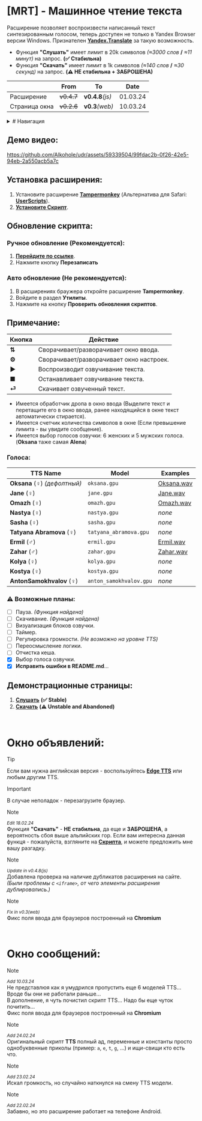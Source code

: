 # [MRT] - Машинное чтение текста
Расширение позволяет воспроизвести написанный текст синтезированным голосом, теперь доступен не только в Yandex Browser версии Windows. Признателен **[Yandex.Translate](https://translate.yandex.ru/)** за такую возможность.
- Функция **"Слушать"** имеет лимит в 20k символов *(≈3000 слов* **/** *≈11 минут)* на запрос. **(✅ Cтабильна)**
- Функция **"Скачать"** имеет лимит в 1k символов *(≈140 слов* **/** *≈30 секунд)* на запрос. **(⚠️ НЕ стабильна + ЗАБРОШЕНА)**

|  | From | To | Date |
|---|---|---|---|
| Расширение | ~~v0.4.7~~ | **v0.4.8**_(js)_ | 01.03.24 |
| Страница окна | ~~v0.2.6~~ | **v0.3**_(web)_ | 10.03.24 |

<details>
<summary>
# Навигация
</summary>

- [**Установка расширения**](#установка-расширения)
- [**Обновление скрипта**](#обновление-скрипта)
- [**Примечание**](#примечание)
- [**Демонстрационные страницы**](#демонстрационные-страницы)
- [**Окно объявлений**](#окно-объявлений)
- [**Окно сообщений**](#окно-сообщений)

</details>

## Демо видео:

https://github.com/Alkohole/udr/assets/59339504/99fdac2b-0f26-42e5-94eb-2a550acb5a7c

## Установка расширения:

1. Установите расширение **[Tampermonkey](https://www.tampermonkey.net/)** (Альтернатива для Safari: **[UserScripts](https://apps.apple.com/app/userscripts/id1463298887 )**).
2. **[Установите Скрипт](https://github.com/Alkohole/udr/raw/main/mrt.user.js)**.


## Обновление скрипта:
### Ручное обновление (Рекомендуется):

1. **[Перейдите по ссылке](https://github.com/Alkohole/udr/raw/main/mrt.user.js)**.
2. Нажмите кнопку **Перезаписать**

### Авто обновление (Не рекомендуется):

1. В расширениях браужера откройте расширение **Tampermonkey**.
2. Войдите в раздел **Утилиты**.
3. Нажмите на кнопку **Проверить обновления скриптов**.

## Примечание:

| Кнопка | Действие |
|----|---------|
| **⇅** | Cворачивает/разворачивает окно ввода. |
| **⚙** | Cворачивает/разворачивает окно настроек. |
| **▶** | Воспроизводит озвучивание текста. |
| **■** | Останавливает озвучивание текста. |
| **⏎** | Скачивает озвученный текст. |

- Имеется обработчик дропа в окно ввода (Выделите текст и перетащите его в окно ввода, ранее находящийся в окне текст автоматически стирается).
- Имеется счетчик количества символов в окне (Если превышение лимита - вы увидите сообщение).
- Имеется выбор голосов озвучки: 6 женских и 5 мужских голоса. (**Oksana** таже самая **Alena**)

### Голоса:
| TTS Name | Model | Examples |
|----|----|----|
| **Oksana** (♀) _(дефолтный)_| `oksana.gpu` |[Oksana.wav](https://github.com/Alkohole/udr/raw/main/examples/Oksana.wav)|
| **Jane** (♀) | `jane.gpu` |[Jane.wav](https://github.com/Alkohole/udr/raw/main/examples/Jane.wav)|
| **Omazh** (♀) | `omazh.gpu` |[Omazh.wav](https://github.com/Alkohole/udr/raw/main/examples/Omazh.wav)|
| **Nastya** (♀) | `nastya.gpu` |_none_|
| **Sasha** (♀) | `sasha.gpu` |_none_|
| **Tatyana Abramova** (♀) | `tatyana_abramova.gpu` |_none_|
| **Ermil** (♂) | `ermil.gpu` |[Ermil.wav](https://github.com/Alkohole/udr/raw/main/examples/Ermil.wav)|
| **Zahar** (♂) | `zahar.gpu` |[Zahar.wav](https://github.com/Alkohole/udr/raw/main/examples/Zahar.wav)|
| **Kolya** (♀) | `kolya.gpu` |_none_|
| **Kostya** (♀) | `kostya.gpu` |_none_|
| **AntonSamokhvalov** (♀) | `anton_samokhvalov.gpu` |_none_|

### ⚠️ Возможные планы:
- [ ] Пауза. _(Функция найдена)_
- [ ] Скачивание. _(Функция найдена)_
- [ ] Визуализация блоков озвучки.
- [ ] Таймер.
- [ ] Регулировка громкости. _(Не возможно на уровне TTS)_
- [ ] Переосмысление логики.
- [ ] Отчистка кеша.
- [x] Выбор голоса озвучки.
- [x] **Исправить ошибки в README.md**...

## Демонстрационные страницы:
1. **[Слушать](https://alkohole.github.io/udr/)** **(✅ Stable)**
2. **[Скачать](https://alkohole.github.io/udr/down)** **(⚠️ Unstable and Abandoned)**

<br>

# Окно объявлений:

> [!TIP]
> Если вам нужна английская версия - воспользуйтесь **[Edge TTS](https://github.com/EdgeTTS/EdgeTTS.github.io)** или любым другим TTS.

> [!IMPORTANT]
> В случае неполадок - перезагрузите браузер.

> [!NOTE]
> <sup>_Edit 18.02.24_</sup> <br>
> Функция **"Скачать"** - **НЕ стабильна**, да еще и **ЗАБРОШЕНА**, а вероятность сбоя выше альпийских гор. Если вам интересна данная функця - пожалуйста, взгляните на **[Скрипта](https://github.com/Alkohole/udr/blob/main/down.html#L81)**, и можете предложить мне вашу разгадку.

> [!NOTE]
> <sup>_Update in v0.4.8(js)_</sup> <br>
> Добавлена проверка на наличие дубликатов расширения на сайте. _(Были проблемы с `<iframe>`, от чего элементы расширения дублировались.)_


> [!NOTE]
> <sup>_Fix in v0.3(web)_</sup> <br>
> Фикс поля ввода для браузеров построенный на **Chromium**

<br>

# Окно сообщений:

> [!NOTE]
> <sup>_Add 10.03.24_</sup> <br>
> Не представлюя как я умудрился пропустить еще 6 моделей TTS... Вроде бы они не работали раньше...<br>
> В дополнение, я чуть почистил скрипт TTS... Надо бы еще чуток почитить...<br>
> Фикс поля ввода для браузеров построенный на **Chromium**

> [!NOTE]
> <sup>_Add 24.02.24_</sup> <br>
> Оригинальный скрипт **TTS** полный ад, переменные и константы просто однобуквенные приколы (пример: `a`, `e`, `t`, `g`, ...) и ищи-свищи кто есть что.

> [!NOTE]
> <sup>_Add 23.02.24_</sup> <br>
> Искал громкость, но случайно наткнулся на смену TTS модели.

> [!NOTE]
> <sup>_Add 22.02.24_</sup> <br>
> Забавно, но это расширение работает на телефоне Android.




<br>
<br>
<br>
<br>
<br>
<br>
<br>
